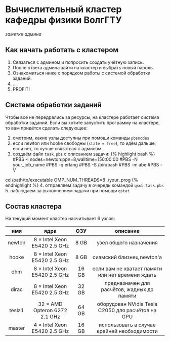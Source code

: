 # Вычислительный кластер кафедры физики ВолгГТУ
_заметки админа_
## Как начать работать с кластером

1. Связаться с админом и попросить создать учётную запись.
2. После ответа админа зайти на кластер и выбрать новый пароль.
3. Ознакомиться ниже с порядком работы с системой обработки заданий.
4. …
5. PROFIT!

## Система обработки заданий
Чтобы все не передрались за ресурсы, на кластере работает система обработки заданий. Если вы хотите запустить программу на кластере, то вам придётся сделать следующее:
1. смотрим, какие узлы доступны при помощи команды <code>pbsnodes</code>
2. если newton или hooke свободны (<code>state = free</code>), то идём дальше; если нет, то лучше связаться с админом
3. создаём файл <code>task.pbs</code> с описанием задачи:
{% highlight bash %}
#PBS -l nodes=newton:ppn=8,walltime=150:00:00
#PBS -N your_job_name
#PBS -q erlang
#PBS -S /bin/bash
#PBS -m abe
#PBS -V

cd /path/to/executable
OMP_NUM_THREADS=8 ./your_prog
{% endhighlight %}
4. отправляем задачу в очередь командой <code>qsub task.pbs</code>
5. наблюдаем за выполнением задачи при помощи <code>qstat</code>

## Состав кластера
На текущий момент кластер насчитывает 6 узлов:

|  имя   |                ядра           |  ОЗУ  | описание |
|:------:|:-----------------------------:|:-----:|:--------:|
| newton | 8 × Intel Xeon E5420 2.5 GHz  | 8 GB  | узел общего назначения |
| hooke  | 8 × Intel Xeon E5420 2.5 GHz  | 8 GB  | сиамский близнец newton'а |
| ohm    | 8 × Intel Xeon E5420 2.5 GHz  | 16 GB | если вам не хватает памяти или нет времени ждать |
| dirac  | 8 × Intel Xeon E5420 2.5 GHz  | 32 GB | предназначен для расчётов, жадных до памяти |
| tesla1 | 32 × AMD Opteron 6272 2.1 GHz | 64 GB | оборудован NVidia Tesla C2050 для расчётов на GPU |
| master | 4 × Intel Xeon E5420 2.5 GHz  | 16 GB | использовать в случае крайней необходимости |
